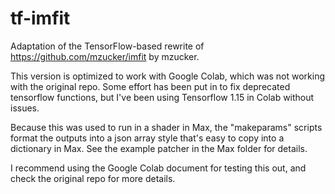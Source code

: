 # tf-imfit
Adaptation of the TensorFlow-based rewrite of <https://github.com/mzucker/imfit>
by mzucker.

This version is optimized to work with Google Colab, which was not working with the original repo.
Some effort has been put in to fix deprecated tensorflow functions, but I've been using Tensorflow 1.15 in Colab without issues.

Because this was used to run in a shader in Max, the "makeparams" scripts format the outputs into a json array style that's easy to copy into a dictionary in Max. See the example patcher in the Max folder for details.

I recommend using the Google Colab document for testing this out, and check the original repo for more details.


